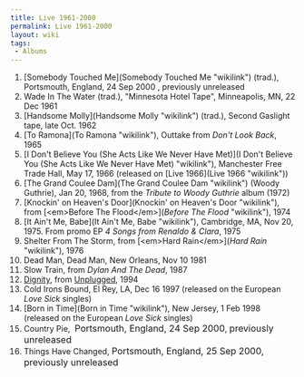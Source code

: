 ```yaml
---
title: Live 1961-2000
permalink: Live 1961-2000
layout: wiki
tags:
 - Albums
---
```


1. [Somebody Touched Me](Somebody Touched Me "wikilink") (trad.),
Portsmouth, England, 24 Sep 2000 , previously unreleased  
2. Wade In The Water (trad.), "Minnesota Hotel Tape", Minneapolis, MN,
22 Dec 1961  
3. [Handsome Molly](Handsome Molly "wikilink") (trad.), Second Gaslight
tape, late Oct. 1962  
4. [To Ramona](To Ramona "wikilink"), Outtake from <em>Don't Look
Back</em>, 1965  
5. [I Don't Believe You (She Acts Like We Never Have
Met)](I Don't Believe You (She Acts Like We Never Have Met) "wikilink"),
Manchester Free Trade Hall, May 17, 1966 (released on
[]( "wikilink")[Live 1966](Live 1966 "wikilink"))  
6. [The Grand Coulee Dam](The Grand Coulee Dam "wikilink") (Woody
Guthrie), Jan 20, 1968, from the <em>Tribute to Woody Guthrie</em> album
(1972)  
7. [Knockin' on Heaven's Door](Knockin' on Heaven's Door "wikilink"),
from [\<em\>Before The
Flood\</em\>](<em>Before The Flood</em> "wikilink"), 1974  
8. [It Ain't Me, Babe](It Ain't Me, Babe "wikilink"), Cambridge, MA, Nov
20, 1975. From promo EP <em>4 Songs from Renaldo & Clara</em>, 1975  
9. Shelter From The Storm, from [\<em\>Hard
Rain\</em\>](<em>Hard Rain</em> "wikilink"), 1976  
10. Dead Man, Dead Man, New Orleans, Nov 10 1981  
11. Slow Train, from <em>Dylan And The Dead</em>, 1987  
12. [Dignity](Dignity "wikilink"), from
[Unplugged](Unplugged "wikilink"), 1994  
13. Cold Irons Bound, El Rey, LA, Dec 16 1997 (released on the European
<em>Love Sick</em> singles)  
14. [Born in Time](Born in Time "wikilink"), New Jersey, 1 Feb 1998
(released on the European <em>Love Sick</em> singles)  
15. Country Pie,  <font size="3">Portsmouth, England, 24 Sep
2000</font>, <font size="3">previously unreleased</font>  
16. Things Have Changed, <font size="3">Portsmouth, England, 25 Sep
2000, previously unreleased</font>

 

